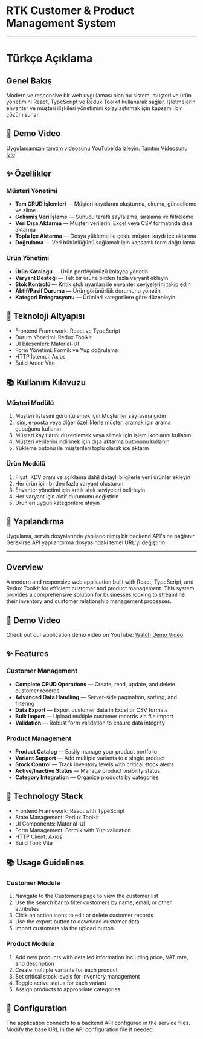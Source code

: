 # RTK Customer & Product Management System

---

# Türkçe Açıklama

## Genel Bakış
Modern ve responsive bir web uygulaması olan bu sistem, müşteri ve ürün yönetimini React, TypeScript ve Redux Toolkit kullanarak sağlar. İşletmelerin envanter ve müşteri ilişkileri yönetimini kolaylaştırmak için kapsamlı bir çözüm sunar.

## 🎥 Demo Video
Uygulamamızın tanıtım videosunu YouTube'da izleyin:
[Tanıtım Videosunu İzle](https://youtu.be/j3H9xCgRzq8)

## ✨ Özellikler

### Müşteri Yönetimi
- **Tam CRUD İşlemleri** — Müşteri kayıtlarını oluşturma, okuma, güncelleme ve silme
- **Gelişmiş Veri İşleme** — Sunucu taraflı sayfalama, sıralama ve filtreleme
- **Veri Dışa Aktarma** — Müşteri verilerini Excel veya CSV formatında dışa aktarma
- **Toplu İçe Aktarma** — Dosya yükleme ile çoklu müşteri kaydı içe aktarma
- **Doğrulama** — Veri bütünlüğünü sağlamak için kapsamlı form doğrulama

### Ürün Yönetimi
- **Ürün Kataloğu** — Ürün portföyünüzü kolayca yönetin
- **Varyant Desteği** — Tek bir ürüne birden fazla varyant ekleyin
- **Stok Kontrolü** — Kritik stok uyarıları ile envanter seviyelerini takip edin
- **Aktif/Pasif Durumu** — Ürün görünürlük durumunu yönetin
- **Kategori Entegrasyonu** — Ürünleri kategorilere göre düzenleyin

## 🚀 Teknoloji Altyapısı
- Frontend Framework: React ve TypeScript
- Durum Yönetimi: Redux Toolkit
- UI Bileşenleri: Material-UI
- Form Yönetimi: Formik ve Yup doğrulama
- HTTP İstemci: Axios
- Build Aracı: Vite

## 📚 Kullanım Kılavuzu

### Müşteri Modülü
1. Müşteri listesini görüntülemek için Müşteriler sayfasına gidin
2. İsim, e-posta veya diğer özelliklerle müşteri aramak için arama çubuğunu kullanın
3. Müşteri kayıtlarını düzenlemek veya silmek için işlem ikonlarını kullanın
4. Müşteri verilerini indirmek için dışa aktarma butonunu kullanın
5. Yükleme butonu ile müşterileri toplu olarak içe aktarın

### Ürün Modülü
1. Fiyat, KDV oranı ve açıklama dahil detaylı bilgilerle yeni ürünler ekleyin
2. Her ürün için birden fazla varyant oluşturun
3. Envanter yönetimi için kritik stok seviyeleri belirleyin
4. Her varyant için aktif durumunu değiştirin
5. Ürünleri uygun kategorilere atayın

## 🔧 Yapılandırma
Uygulama, servis dosyalarında yapılandırılmış bir backend API'sine bağlanır. Gerekirse API yapılandırma dosyasındaki temel URL'yi değiştirin.

---


## Overview
A modern and responsive web application built with React, TypeScript, and Redux Toolkit for efficient customer and product management. This system provides a comprehensive solution for businesses looking to streamline their inventory and customer relationship management processes.

## 🎥 Demo Video
Check out our application demo video on YouTube:
[Watch Demo Video](https://youtu.be/j3H9xCgRzq8)

## ✨ Features

### Customer Management
- **Complete CRUD Operations** — Create, read, update, and delete customer records
- **Advanced Data Handling** — Server-side pagination, sorting, and filtering
- **Data Export** — Export customer data in Excel or CSV formats
- **Bulk Import** — Upload multiple customer records via file import
- **Validation** — Robust form validation to ensure data integrity

### Product Management
- **Product Catalog** — Easily manage your product portfolio
- **Variant Support** — Add multiple variants to a single product
- **Stock Control** — Track inventory levels with critical stock alerts
- **Active/Inactive Status** — Manage product visibility status
- **Category Integration** — Organize products by categories

## 🚀 Technology Stack
- Frontend Framework: React with TypeScript
- State Management: Redux Toolkit
- UI Components: Material-UI
- Form Management: Formik with Yup validation
- HTTP Client: Axios
- Build Tool: Vite

## 📚 Usage Guidelines

### Customer Module
1. Navigate to the Customers page to view the customer list
2. Use the search bar to filter customers by name, email, or other attributes
3. Click on action icons to edit or delete customer records
4. Use the export button to download customer data
5. Import customers via the upload button

### Product Module
1. Add new products with detailed information including price, VAT rate, and description
2. Create multiple variants for each product
3. Set critical stock levels for inventory management
4. Toggle active status for each variant
5. Assign products to appropriate categories

## 🔧 Configuration
The application connects to a backend API configured in the service files. Modify the base URL in the API configuration file if needed.

